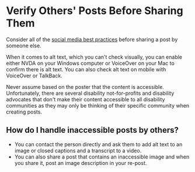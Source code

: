 # Verify Others' Posts Before Sharing Them

Consider all of the [social media best practices](https://kristinaengland.github.io/inclusive-by-design/how/inclusive-social-media-content) before sharing a post by someone else.

When it comes to alt text, which you can't check visually, you can enable either NVDA on your Windows computer or VoiceOver on your Mac to confirm there is alt text. You can also check alt text on mobile with VoiceOver or TalkBack. 

Never assume based on the poster that the content is accessible. Unfortunately, there are several disability not-for-profits and disability advocates that don't make their content accessible to all disability communities as they may only be thinking of their specific community when creating posts. 

## How do I handle inaccessible posts by others?

- You can contact the person directly and ask them to add alt text to an image or closed captions and a transcript to a video.
- You can also share a post that contains an inaccessible image and when you share it, post an image description in your re-post. 
